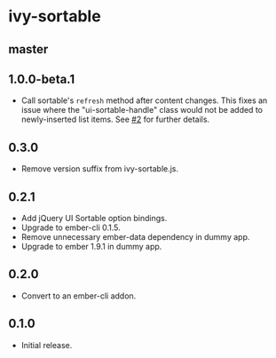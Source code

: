 # ivy-sortable

## master

## 1.0.0-beta.1

* Call sortable's `refresh` method after content changes. This fixes an issue
  where the "ui-sortable-handle" class would not be added to newly-inserted
  list items. See [#2](https://github.com/IvyApp/ivy-sortable/issues/2) for
  further details.

## 0.3.0

* Remove version suffix from ivy-sortable.js.

## 0.2.1

* Add jQuery UI Sortable option bindings.
* Upgrade to ember-cli 0.1.5.
* Remove unnecessary ember-data dependency in dummy app.
* Upgrade to ember 1.9.1 in dummy app.

## 0.2.0

* Convert to an ember-cli addon.

## 0.1.0

* Initial release.
